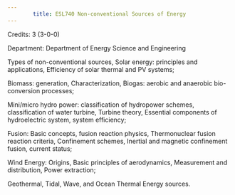```yaml
---
        title: ESL740 Non-conventional Sources of Energy
---
```

Credits: 3 (3-0-0)

Department: Department of Energy Science and Engineering

Types of non-conventional sources, Solar energy: principles and applications, Efficiency of solar thermal and PV systems;

Biomass: generation, Characterization, Biogas: aerobic and anaerobic bio-conversion processes;

Mini/micro hydro power: classification of hydropower schemes, classification of water turbine, Turbine theory, Essential components of hydroelectric system, system efficiency;

Fusion: Basic concepts, fusion reaction physics, Thermonuclear fusion reaction criteria, Confinement schemes, Inertial and magnetic confinement fusion, current status;

Wind Energy: Origins, Basic principles of aerodynamics, Measurement and distribution, Power extraction;

Geothermal, Tidal, Wave, and Ocean Thermal Energy sources.